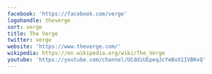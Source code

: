 ```yaml
---
facebook: 'https://facebook.com/verge'
logohandle: theverge
sort: verge
title: The Verge
twitter: verge
website: 'https://www.theverge.com/'
wikipedia: https://en.wikipedia.org/wiki/The_Verge
youtube: 'https://youtube.com/channel/UCddiUEpeqJcYeBxX1IVBKvQ'
---
```

